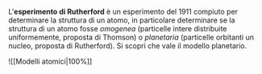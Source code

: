L'**esperimento di Rutherford** è un esperimento del 1911 compiuto per determinare la struttura di un atomo, in particolare determinare se la struttura di un atomo fosse *omogenea* (particelle intere distribuite uniformemente, proposta di Thomson) o *planetaria* (particelle orbitanti un nucleo, proposta di Rutherford). Si scoprì che vale il modello planetario.

![[Modelli atomici|100%]]